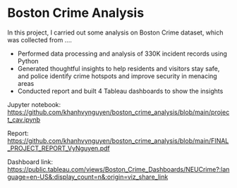 # Boston Crime Analysis

In this project, I carried out some analysis on Boston Crime dataset, which was collected from ....

+ Performed data processing and analysis of 330K incident records using Python
+ Generated thoughtful insights to help residents and visitors stay safe, and police identify crime hotspots and improve security in menacing areas
+ Conducted report and built 4 Tableau dashboards to show the insights


Jupyter notebook: https://github.com/khanhvynguyen/boston_crime_analysis/blob/main/project_cav.ipynb

Report: https://github.com/khanhvynguyen/boston_crime_analysis/blob/main/FINAL_PROJECT_REPORT_VyNguyen.pdf

Dashboard link: https://public.tableau.com/views/Boston_Crime_Dashboards/NEUCrime?:language=en-US&:display_count=n&:origin=viz_share_link

